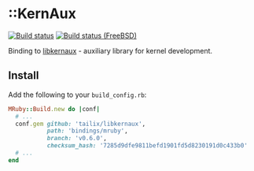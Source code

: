 ::KernAux
=========

[![Build status](https://github.com/tailix/libkernaux/actions/workflows/mruby.yml/badge.svg)](https://github.com/tailix/libkernaux/actions/workflows/mruby.yml)
[![Build status (FreeBSD)](https://api.cirrus-ci.com/github/tailix/libkernaux.svg?task=mruby%20(FreeBSD))](https://cirrus-ci.com/github/tailix/libkernaux)

Binding to [libkernaux](https://github.com/tailix/libkernaux) - auxiliary
library for kernel development.



Install
-------

Add the following to your `build_config.rb`:

```ruby
MRuby::Build.new do |conf|
  # ...
  conf.gem github: 'tailix/libkernaux',
           path: 'bindings/mruby',
           branch: 'v0.6.0',
           checksum_hash: '7285d9dfe9811befd1901fd5d8230191d0c433b0'
  # ...
end
```
